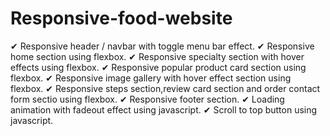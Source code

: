 # Responsive-food-website

✔ Responsive header / navbar with toggle menu bar effect.
✔ Responsive home section using flexbox.
✔ Responsive specialty section with hover effects using flexbox.
✔ Responsive popular product card section using flexbox.
✔ Responsive image gallery with hover effect section using flexbox.
✔ Responsive steps section,review card section and order contact form sectio using flexbox.
✔ Responsive footer section.
✔ Loading animation with fadeout effect using javascript.
✔ Scroll to top button using javascript.
